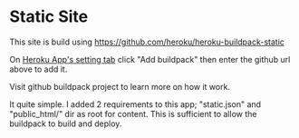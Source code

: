 # Static Site
This site is build using https://github.com/heroku/heroku-buildpack-static

On [Heroku App's setting tab](https://dashboard.heroku.com/apps/b042cd95-c1ac-41b8-bf3d-d63f01/settings) click "Add buildpack" then enter the github url above to add it.

Visit github buildpack project to learn more on how it work.

It quite simple. I added 2 requirements to this app; "static.json" and "public_html/" dir as root for content. This is sufficient to allow the buildpack to build and deploy.